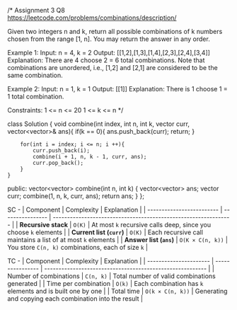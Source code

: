 /* Assignment 3 Q8
https://leetcode.com/problems/combinations/description/

Given two integers n and k, return all possible combinations of k numbers chosen from the range [1, n].
You may return the answer in any order.

Example 1:
Input: n = 4, k = 2
Output: [[1,2],[1,3],[1,4],[2,3],[2,4],[3,4]]
Explanation: There are 4 choose 2 = 6 total combinations.
Note that combinations are unordered, i.e., [1,2] and [2,1] are considered to be the same combination.

Example 2:
Input: n = 1, k = 1
Output: [[1]]
Explanation: There is 1 choose 1 = 1 total combination. 

Constraints:
1 <= n <= 20
1 <= k <= n
*/

class Solution {
    void combine(int index, int n, int k, vector<int> curr, vector<vector<int>>& ans){
        if(k == 0){
            ans.push_back(curr);
            return;
        }

        for(int i = index; i <= n; i ++){
            curr.push_back(i);
            combine(i + 1, n, k - 1, curr, ans);
            curr.pop_back();
        }
    }
public:
    vector<vector<int>> combine(int n, int k) {
        vector<vector<int>> ans;
        vector<int> curr;
        combine(1, n, k, curr, ans);
        return ans;
    }
};

SC -
| Component                 | Complexity       | Explanation                                                     |
| ------------------------- | ---------------- | --------------------------------------------------------------- |
| **Recursive stack**       | `O(K)`           | At most `k` recursive calls deep, since you choose `k` elements |
| **Current list (`curr`)** | `O(K)`           | Each recursive call maintains a list of at most `k` elements    |
| **Answer list (`ans`)**   | `O(K × C(n, k))` | You store `C(n, k)` combinations, each of size `k`              |

TC - 
| Component              | Complexity       | Explanation                                               |
| ---------------------- | ---------------- | --------------------------------------------------------- |
| Number of combinations | `C(n, k)`        | Total number of valid combinations generated              |
| Time per combination   | `O(k)`           | Each combination has `k` elements and is built one by one |
| Total time             | `O(k × C(n, k))` | Generating and copying each combination into the result   |
